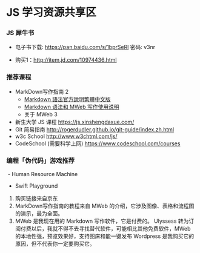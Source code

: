 # JS 学习资源共享区

### JS 犀牛书

- 电子书下载: https://pan.baidu.com/s/1bprSeRl 密码: v3nr

- 购买1：http://item.jd.com/10974436.html



### 推荐课程

- MarkDown写作指南 2
    - [Markdown 語法官方說明繁體中文版](http://zh.mweb.im/markdown-syntax-guide-full-version-zh.html)
    - [Markdown 语法和 MWeb 写作使用说明](http://zh.mweb.im/markdown-syntax-guide-suggest-version-zh.html)
    - 关于 MWeb  3
- 新生大学 JS 课程
    https://js.xinshengdaxue.com/
- Git 简易指南
    http://rogerdudler.github.io/git-guide/index.zh.html 
- w3c School
    http://www.w3chtml.com/js/
- CodeSchool (需要科学上网)
    https://www.codeschool.com/courses



### 编程「伪代码」游戏推荐
  - Human Resource Machine
  - Swift Playground
 
1. 购买链接来自京东
2. MarkDown写作指南的教程来自 MWeb 的介绍，它涉及图像、表格和流程图的演示，最为全面。
3. MWeb 是我现在用的 Markdown 写作软件，它是付费的。 Ulyssess 转为订阅付费以后，我就不得不去寻找替代软件，可能相比其他免费软件，MWeb 的本地性强，预览效果好，支持图床和能一键发布 Wordpress 是我购买它的原因，但不代表你一定要购买它。
